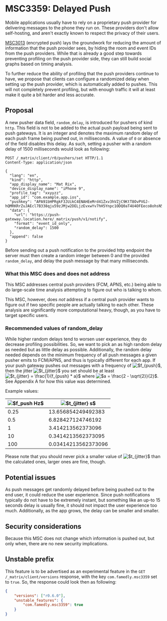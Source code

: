 # MSC3359: Delayed Push

Mobile applications usually have to rely on a proprietary push provider for delivering
messages to the phone they run on. These providers don't allow self-hosting, and
aren't exactly known to respect the privacy of their users.

[MSC3013](https://github.com/matrix-org/matrix-doc/pull/3013) (encrypted push)
lays the groundwork for reducing the amount of information that the push provider
sees, by hiding the room and event IDs from the push providers. While that is
already a good step towards preventing profiling on the push provider side, they
can still build social graphs based on timing analysis.

To further reduce the ability of profiling that the push providers continue to have,
we propose that clients can configure a randomized delay when setting up the push
provider, which is automatically added to pushes. This will not completely prevent
profiling, but with enough traffic it will at least make it quite a bit harder and
less accurate.

## Proposal

A new pusher data field, `random_delay`, is introduced for pushers of kind `http`.
This field is not to be added to the actual push payload being sent to push gateways.
It is an integer and denotes the maximum random delay of each push frame being
pushed out, in milliseconds. A value of `0` or absence of the field disables this
delay. As such, setting a pusher with a random delay of 1500 milliseconds would
look as following:
```
POST /_matrix/client/r0/pushers/set HTTP/1.1
Content-Type: application/json

{
  "lang": "en",
  "kind": "http",
  "app_display_name": "Mat Rix",
  "device_display_name": "iPhone 9",
  "profile_tag": "xxyyzz",
  "app_id": "com.example.app.ios",
  "pushkey": "APA91bHPRgkF3JUikC4ENAHEeMrd41Zxv3hVZjC9KtT8OvPVGJ-hQMRKRrZuJAEcl7B338qju59zJMjw2DELjzEvxwYv7hH5Ynpc1ODQ0aT4U4OFEeco8ohsN5PjL1iC2dNtk2BAokeMCg2ZXKqpc8FXKmhX94kIxQ",
  "data": {
    "url": "https://push-gateway.location.here/_matrix/push/v1/notify",
    "format": "event_id_only",
    "random_delay": 1500
  },
  "append": false
}
```

Before sending out a push notification to the provided http endpoint the server
must then create a random integer between 0 and the provided `random_delay`, and
delay the push message by that many milliseconds.

### What this MSC does and does not address

This MSC addresses central push providers (FCM, APNS, etc.) being able to do large-scale
time analysis attempting to figure out who is talking to whom.

This MSC, however, does *not* address if a central push provider wants to figure
out if two specific people are actually talking to each other. These analysis are
significantly more computational heavy, though, as you have to target specific users.

### Recommended values of random_delay

While higher random delays tend to worsen user experience, they do decrease profiling
possibilities. So, we want to pick an as high random delay as needed but as little
delay as possible. Additionally, the random delay needed depends on the minimum
frequency of all push messages a given pusher emits to FCM/APNS, and thus is typically
different for each app. If your push gateway pushes out messages with a frequency of
![`$f_{push}$`](https://render.githubusercontent.com/render/math?math=\bgcolor{white}{f_{push}}),
then the jitter ![`$t_{jitter}$`](https://render.githubusercontent.com/render/math?math=\bgcolor{white}{t_{jitter}})
you set should be at least
![`$t_{jitter} = \frac{1}{f_{push} * a}$`](https://render.githubusercontent.com/render/math?math=\bgcolor{white}{t_{jitter}%20=%20\frac{1}{f_{push}%20*%20a}})
where
![`$a = \frac{2 - \sqrt{2}}{2}$`](https://render.githubusercontent.com/render/math?math=\bgcolor{white}{a%20=%20\frac{2%20-%20\sqrt{2}}{2}}).
See Appendix A for how this value was determined.

Example values:

| ![`$f_push Hz$`](https://render.githubusercontent.com/render/math?math=\bgcolor{white}{f_{push}%20[Hz]}) | ![`$t_{jitter} s$`](https://render.githubusercontent.com/render/math?math=\bgcolor{white}{t_{jitter}%20[s]}) |
|-------------|---------------------|
| 0.25        | 13.656854249492383  |
| 0.5         | 6.828427124746192   |
| 1           | 3.414213562373096   |
| 10          | 0.3414213562373095  |
| 100         | 0.03414213562373096 |

Please note that you should never pick a smaller value of ![`$t_{jitter}$`](https://render.githubusercontent.com/render/math?math=\bgcolor{white}{t_{jitter}})
than the calculated ones, larger ones are fine, though.

## Potential issues

As push messages get randomly delayed before being pushed out to the end user, it
could reduce the user experience. Since push notifications typically do not have
to be extremely instant, but something like an up-to 15 seconds delay is usually
fine, it should not impact the user experience too much. Additionally, as the
app grows, the delay can be smaller and smaller.

## Security considerations

Because this MSC does not change which information is pushed out, but only when,
there are no new security implications.

## Unstable prefix

This feature is to be advertised as an experimental feature in the `GET /_matrix/client/versions`
response, with the key `com.famedly.msc3359` set to `true`. So, the response could
look then as following:

```json
{
    "versions": ["r0.6.0"],
    "unstable_features": {
        "com.famedly.msc3359": true
    }
}
```
